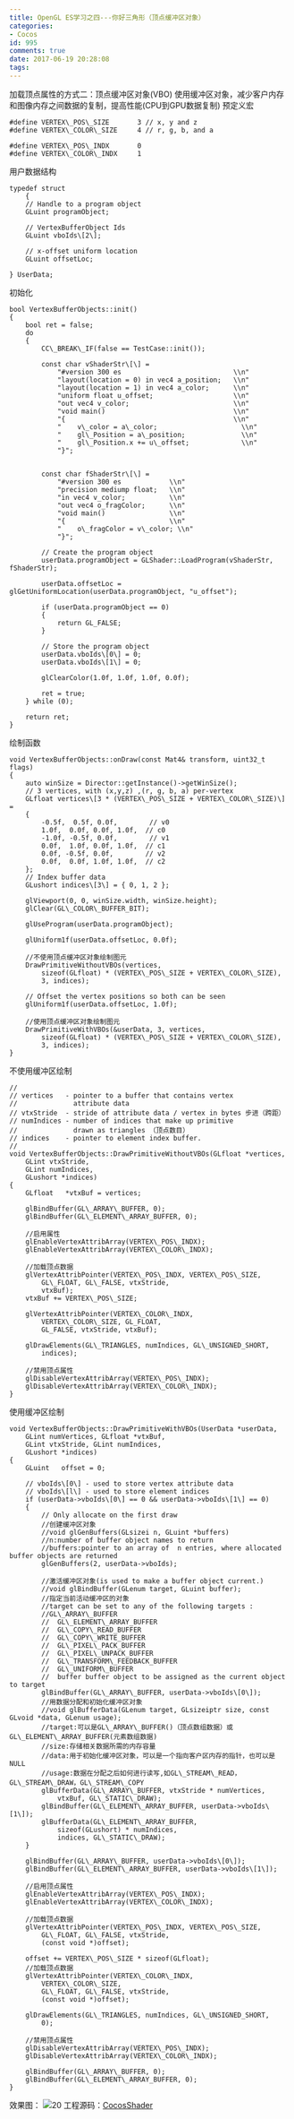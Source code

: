 ```yaml
---
title: OpenGL ES学习之四---你好三角形（顶点缓冲区对象）
categories:
- Cocos
id: 995
comments: true
date: 2017-06-19 20:28:08
tags:
---
```


加载顶点属性的方式二：顶点缓冲区对象(VBO) 使用缓冲区对象，减少客户内存和图像内存之间数据的复制，提高性能(CPU到GPU数据复制) 预定义宏
    
    #define VERTEX\_POS\_SIZE       3 // x, y and z
    #define VERTEX\_COLOR\_SIZE     4 // r, g, b, and a
    
    #define VERTEX\_POS\_INDX       0
    #define VERTEX\_COLOR\_INDX     1

用户数据结构
    
    typedef struct
        {
		// Handle to a program object
		GLuint programObject;

		// VertexBufferObject Ids
		GLuint vboIds\[2\];

		// x-offset uniform location
		GLuint offsetLoc;

	} UserData;

初始化
    
    bool VertexBufferObjects::init()
    {
        bool ret = false;
        do
        {
            CC\_BREAK\_IF(false == TestCase::init());
    
            const char vShaderStr\[\] =
                "#version 300 es                            \\n"
                "layout(location = 0) in vec4 a_position;   \\n"
                "layout(location = 1) in vec4 a_color;      \\n"
                "uniform float u_offset;                    \\n"
                "out vec4 v_color;                          \\n"
                "void main()                                \\n"
                "{                                          \\n"
                "    v\_color = a\_color;                     \\n"
                "    gl\_Position = a\_position;              \\n"
                "    gl\_Position.x += u\_offset;             \\n"
                "}";
    
    
            const char fShaderStr\[\] =
                "#version 300 es            \\n"
                "precision mediump float;   \\n"
                "in vec4 v_color;           \\n"
                "out vec4 o_fragColor;      \\n"
                "void main()                \\n"
                "{                          \\n"
                "    o\_fragColor = v\_color; \\n"
                "}";
     
            // Create the program object
            userData.programObject = GLShader::LoadProgram(vShaderStr, fShaderStr);
    
            userData.offsetLoc = glGetUniformLocation(userData.programObject, "u_offset");
    
            if (userData.programObject == 0)
            {
                return GL_FALSE;
            }
    
            // Store the program object
            userData.vboIds\[0\] = 0;
            userData.vboIds\[1\] = 0;
    
            glClearColor(1.0f, 1.0f, 1.0f, 0.0f);
    
            ret = true;
        } while (0);
    
        return ret;
    }

绘制函数
    
    void VertexBufferObjects::onDraw(const Mat4& transform, uint32_t flags)
    {
        auto winSize = Director::getInstance()->getWinSize();
        // 3 vertices, with (x,y,z) ,(r, g, b, a) per-vertex
        GLfloat vertices\[3 * (VERTEX\_POS\_SIZE + VERTEX\_COLOR\_SIZE)\] =
        {
            -0.5f,  0.5f, 0.0f,        // v0
            1.0f,  0.0f, 0.0f, 1.0f,  // c0
            -1.0f, -0.5f, 0.0f,        // v1
            0.0f,  1.0f, 0.0f, 1.0f,  // c1
            0.0f, -0.5f, 0.0f,        // v2
            0.0f,  0.0f, 1.0f, 1.0f,  // c2
        };
        // Index buffer data
        GLushort indices\[3\] = { 0, 1, 2 };
    
        glViewport(0, 0, winSize.width, winSize.height);
        glClear(GL\_COLOR\_BUFFER_BIT);
    
        glUseProgram(userData.programObject);
    
        glUniform1f(userData.offsetLoc, 0.0f);
    
        //不使用顶点缓冲区对象绘制图元
        DrawPrimitiveWithoutVBOs(vertices,
            sizeof(GLfloat) * (VERTEX\_POS\_SIZE + VERTEX\_COLOR\_SIZE),
            3, indices);
    
        // Offset the vertex positions so both can be seen
        glUniform1f(userData.offsetLoc, 1.0f);
    
        //使用顶点缓冲区对象绘制图元
        DrawPrimitiveWithVBOs(&userData, 3, vertices,
            sizeof(GLfloat) * (VERTEX\_POS\_SIZE + VERTEX\_COLOR\_SIZE),
            3, indices);
    }

不使用缓冲区绘制
    
    //
    // vertices   - pointer to a buffer that contains vertex
    //              attribute data
    // vtxStride  - stride of attribute data / vertex in bytes 步进（跨距）
    // numIndices - number of indices that make up primitive
    //              drawn as triangles （顶点数目）
    // indices    - pointer to element index buffer.
    //
    void VertexBufferObjects::DrawPrimitiveWithoutVBOs(GLfloat *vertices,
        GLint vtxStride,
        GLint numIndices,
        GLushort *indices)
    {
        GLfloat   *vtxBuf = vertices;
    
        glBindBuffer(GL\_ARRAY\_BUFFER, 0);
        glBindBuffer(GL\_ELEMENT\_ARRAY_BUFFER, 0);
    
        //启用属性
        glEnableVertexAttribArray(VERTEX\_POS\_INDX);
        glEnableVertexAttribArray(VERTEX\_COLOR\_INDX);
    
        //加载顶点数据
        glVertexAttribPointer(VERTEX\_POS\_INDX, VERTEX\_POS\_SIZE,
            GL\_FLOAT, GL\_FALSE, vtxStride,
            vtxBuf);
        vtxBuf += VERTEX\_POS\_SIZE;
    
        glVertexAttribPointer(VERTEX\_COLOR\_INDX,
            VERTEX\_COLOR\_SIZE, GL_FLOAT,
            GL_FALSE, vtxStride, vtxBuf);
    
        glDrawElements(GL\_TRIANGLES, numIndices, GL\_UNSIGNED_SHORT,
            indices);
    
        //禁用顶点属性
        glDisableVertexAttribArray(VERTEX\_POS\_INDX);
        glDisableVertexAttribArray(VERTEX\_COLOR\_INDX);
    }

使用缓冲区绘制
    
    void VertexBufferObjects::DrawPrimitiveWithVBOs(UserData *userData,
        GLint numVertices, GLfloat *vtxBuf,
        GLint vtxStride, GLint numIndices,
        GLushort *indices)
    {
        GLuint   offset = 0;
    
        // vboIds\[0\] - used to store vertex attribute data
        // vboIds\[l\] - used to store element indices
        if (userData->vboIds\[0\] == 0 && userData->vboIds\[1\] == 0)
        {
            // Only allocate on the first draw
            //创建缓冲区对象
            //void glGenBuffers(GLsizei n, GLuint *buffers)
            //n:number of buffer object names to return
            //buffers:pointer to an array of  n entries, where allocated buffer objects are returned
            glGenBuffers(2, userData->vboIds);
    
            //激活缓冲区对象(is used to make a buffer object current.)
            //void glBindBuffer(GLenum target, GLuint buffer);
            //指定当前活动缓冲区的对象
            //target can be set to any of the following targets :
            //GL\_ARRAY\_BUFFER
            //	GL\_ELEMENT\_ARRAY_BUFFER
            //	GL\_COPY\_READ_BUFFER
            //	GL\_COPY\_WRITE_BUFFER
            //	GL\_PIXEL\_PACK_BUFFER
            //	GL\_PIXEL\_UNPACK_BUFFER
            //	GL\_TRANSFORM\_FEEDBACK_BUFFER
            //	GL\_UNIFORM\_BUFFER
            //	buffer buffer object to be assigned as the current object to target
            glBindBuffer(GL\_ARRAY\_BUFFER, userData->vboIds\[0\]);
            //用数据分配和初始化缓冲区对象
            //void glBufferData(GLenum target, GLsizeiptr size, const GLvoid *data, GLenum usage);
            //target:可以是GL\_ARRAY\_BUFFER()（顶点数组数据）或GL\_ELEMENT\_ARRAY_BUFFER(元素数组数据)
            //size:存储相关数据所需的内存容量
            //data:用于初始化缓冲区对象，可以是一个指向客户区内存的指针，也可以是NULL
            //usage:数据在分配之后如何进行读写,如GL\_STREAM\_READ，GL\_STREAM\_DRAW，GL\_STREAM\_COPY
            glBufferData(GL\_ARRAY\_BUFFER, vtxStride * numVertices,
                vtxBuf, GL\_STATIC\_DRAW);
            glBindBuffer(GL\_ELEMENT\_ARRAY_BUFFER, userData->vboIds\[1\]);
            glBufferData(GL\_ELEMENT\_ARRAY_BUFFER,
                sizeof(GLushort) * numIndices,
                indices, GL\_STATIC\_DRAW);
        }
    
        glBindBuffer(GL\_ARRAY\_BUFFER, userData->vboIds\[0\]);
        glBindBuffer(GL\_ELEMENT\_ARRAY_BUFFER, userData->vboIds\[1\]);
    
        //启用顶点属性
        glEnableVertexAttribArray(VERTEX\_POS\_INDX);
        glEnableVertexAttribArray(VERTEX\_COLOR\_INDX);
    
        //加载顶点数据
        glVertexAttribPointer(VERTEX\_POS\_INDX, VERTEX\_POS\_SIZE,
            GL\_FLOAT, GL\_FALSE, vtxStride,
            (const void *)offset);
    
        offset += VERTEX\_POS\_SIZE * sizeof(GLfloat);
        //加载顶点数据
        glVertexAttribPointer(VERTEX\_COLOR\_INDX,
            VERTEX\_COLOR\_SIZE,
            GL\_FLOAT, GL\_FALSE, vtxStride,
            (const void *)offset);
    
        glDrawElements(GL\_TRIANGLES, numIndices, GL\_UNSIGNED_SHORT,
            0);
    
        //禁用顶点属性
        glDisableVertexAttribArray(VERTEX\_POS\_INDX);
        glDisableVertexAttribArray(VERTEX\_COLOR\_INDX);
    
        glBindBuffer(GL\_ARRAY\_BUFFER, 0);
        glBindBuffer(GL\_ELEMENT\_ARRAY_BUFFER, 0);
    }

效果图： ![](http://www.le-more.com/wp-content/uploads/2017/06/vertex_buffer_objects.png)20 工程源码：[CocosShader](https://github.com/max-xue/MyProject_Cocos)